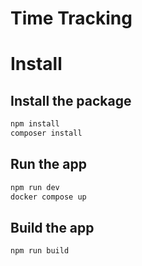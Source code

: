 # Time Tracking

# Install

## Install the package

```bash
npm install 
composer install
```

## Run the app

```bash
npm run dev
docker compose up
```

## Build the app

```bash
npm run build
```

